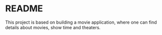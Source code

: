 # README #
This project is based on building a movie application, where one can find
details about movies, show time and theaters. 
